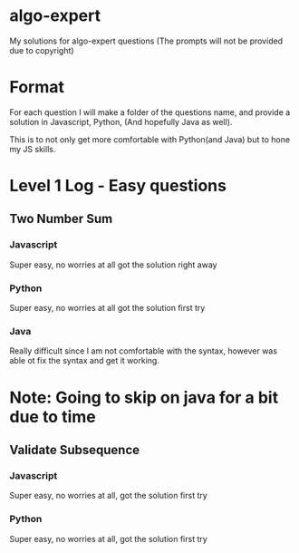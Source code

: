 # algo-expert
My solutions for algo-expert questions (The prompts will not be provided due to copyright)

# Format
For each question I will make a folder of the questions name, and provide a solution in Javascript, Python, (And hopefully Java as well).

This is to not only get more comfortable with Python(and Java) but to hone my JS skills. 

# Level 1 Log - Easy questions

## Two Number Sum

### Javascript
Super easy, no worries at all got the solution right away

### Python
Super easy, no worries at all got the solution first try

### Java
Really difficult since I am not comfortable with the syntax, however was able ot fix the syntax and get it working.

# Note: Going to skip on java for a bit due to time

## Validate Subsequence

### Javascript
Super easy, no worries at all, got the solution first try

### Python
Super easy, no worries at all, got the solution first try

